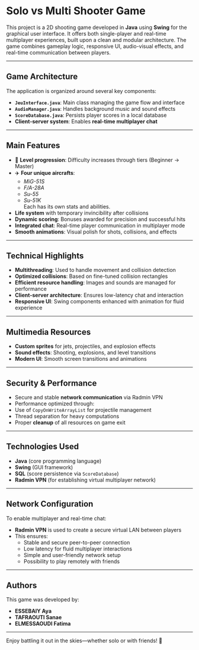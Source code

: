 # Solo vs Multi Shooter Game

This project is a 2D shooting game developed in **Java** using **Swing** for the graphical user interface. It offers both single-player and real-time multiplayer experiences, built upon a clean and modular architecture. The game combines gameplay logic, responsive UI, audio-visual effects, and real-time communication between players.

---

## Game Architecture

The application is organized around several key components:

- **`JeuInterface.java`**: Main class managing the game flow and interface
- **`AudioManager.java`**: Handles background music and sound effects
- **`ScoreDatabase.java`**: Persists player scores in a local database
- **Client-server system**: Enables **real-time multiplayer chat**

---

## Main Features

- 🧱 **Level progression**: Difficulty increases through tiers (Beginner → Master)
- ✈️ **Four unique aircrafts**:  
  - *MiG-51S*  
  - *F/A-28A*  
  - *Su-55*  
  - *Su-51K*  
  Each has its own stats and abilities.
-  **Life system** with temporary invincibility after collisions
-  **Dynamic scoring**: Bonuses awarded for precision and successful hits
-  **Integrated chat**: Real-time player communication in multiplayer mode
-  **Smooth animations**: Visual polish for shots, collisions, and effects

---

##  Technical Highlights

-  **Multithreading**: Used to handle movement and collision detection
-  **Optimized collisions**: Based on fine-tuned collision rectangles
-  **Efficient resource handling**: Images and sounds are managed for performance
-  **Client-server architecture**: Ensures low-latency chat and interaction
-  **Responsive UI**: Swing components enhanced with animation for fluid experience

---

##  Multimedia Resources

-  **Custom sprites** for jets, projectiles, and explosion effects
-  **Sound effects**: Shooting, explosions, and level transitions
-  **Modern UI**: Smooth screen transitions and animations

---

##  Security &  Performance

-  Secure and stable **network communication** via Radmin VPN
-  Performance optimized through:
  - Use of `CopyOnWriteArrayList` for projectile management
  - Thread separation for heavy computations
-  Proper **cleanup** of all resources on game exit

---

##  Technologies Used

- **Java** (core programming language)
- **Swing** (GUI framework)
- **SQL** (score persistence via `ScoreDatabase`)
- **Radmin VPN** (for establishing virtual multiplayer network)

---

##  Network Configuration

To enable multiplayer and real-time chat:
- **Radmin VPN** is used to create a secure virtual LAN between players
- This ensures:
  - Stable and secure peer-to-peer connection
  - Low latency for fluid multiplayer interactions
  - Simple and user-friendly network setup
  - Possibility to play remotely with friends

---

##  Authors

This game was developed by:

- **ESSEBAIY Aya**
- **TAFRAOUTI Sanae**   
- **ELMESSAOUDI Fatima**

---

Enjoy battling it out in the skies—whether solo or with friends! 🚀
